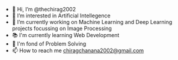 - 👋 Hi, I’m @thechirag2002
- 👀 I’m interested in Artificial Intellegence
- 🌱 I’m currently working on Machine Learning and Deep Learning projects focussing on Image Processing
- 📚 I'm currently learning Web Development
- 🎲 I'm fond of Problem Solving 
- 📫 How to reach me chiragchanana2002@gmail.com

<!---
thechirag2002/thechirag2002 is a ✨ special ✨ repository because its `README.md` (this file) appears on your GitHub profile.
You can click the Preview link to take a look at your changes.
--->

